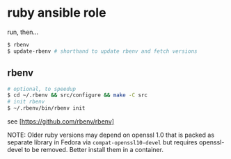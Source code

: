 
# ruby ansible role

run, then...

```sh
$ rbenv
$ update-rbenv # shorthand to update rbenv and fetch versions
```

## rbenv

```sh
# optional, to speedup
$ cd ~/.rbenv && src/configure && make -C src
# init rbenv
$ ~/.rbenv/bin/rbenv init
```

see [https://github.com/rbenv/rbenv]

NOTE: Older ruby versions may depend on openssl 1.0 that is packed as separate
library in Fedora via `compat-openssl10-devel` but requires openssl-devel
to be removed. Better install them in a container.
